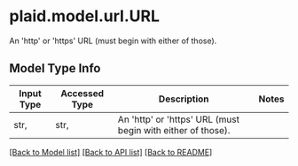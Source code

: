 # plaid.model.url.URL

An 'http' or 'https' URL (must begin with either of those).

## Model Type Info
Input Type | Accessed Type | Description | Notes
------------ | ------------- | ------------- | -------------
str,  | str,  | An &#x27;http&#x27; or &#x27;https&#x27; URL (must begin with either of those). | 

[[Back to Model list]](../../README.md#documentation-for-models) [[Back to API list]](../../README.md#documentation-for-api-endpoints) [[Back to README]](../../README.md)

